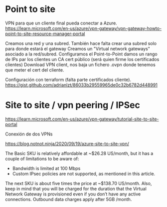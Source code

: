 # Point to site

VPN para que un cliente final pueda conectar a Azure.
<https://learn.microsoft.com/en-us/azure/vpn-gateway/vpn-gateway-howto-point-to-site-resource-manager-portal>

Creamos una red y una subred.
También hace falta crear una subred solo para donde estará el gateway
Creamos un "Virtual network gateways" asociado a la red/subred.
Configuramos el Point-to-Point
damos un rango de IPs par los clientes
un CA cert público (será quien firme los certificados clientes)
Download VPN client, nos baja un fichero .ovpn donde tenemos que meter el cert del cliente.

Configuración con terraform (falta parte certificados cliente).
<https://gist.github.com/adrianlzt/86033b29559965de0c32b6782d448991>

# Site to site / vpn peering / IPSec

<https://learn.microsoft.com/en-us/azure/vpn-gateway/tutorial-site-to-site-portal>

Conexión de dos VPNs

<https://blog.notnot.ninja/2020/09/19/azure-site-to-site-vpn/>

The Basic SKU is relatively affordable at ~$26.28 US/month, but it has a couple of limitations to be aware of:

- Bandwidth is limited at 100 Mbps
- Custom IPsec policies are not supported, as mentioned in this article.

The next SKU is about five times the price at ~$138.70 US/month. Also, keep in mind that you will be charged for the duration that the Virtual Network Gateway is provisioned even if you don’t have any active connections. Outbound data charges apply after 5GB /month.
